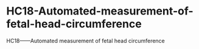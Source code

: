 # HC18-Automated-measurement-of-fetal-head-circumference
HC18——Automated measurement of fetal head circumference
